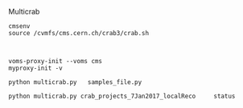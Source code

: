 
Multicrab


    cmsenv
    source /cvmfs/cms.cern.ch/crab3/crab.sh
    


    voms-proxy-init --voms cms
    myproxy-init -v

    python multicrab.py   samples_file.py
    
    python multicrab.py crab_projects_7Jan2017_localReco     status
